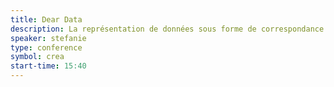 ```yaml
---
title: Dear Data
description: La représentation de données sous forme de correspondance.
speaker: stefanie
type: conference
symbol: crea
start-time: 15:40
---
```

